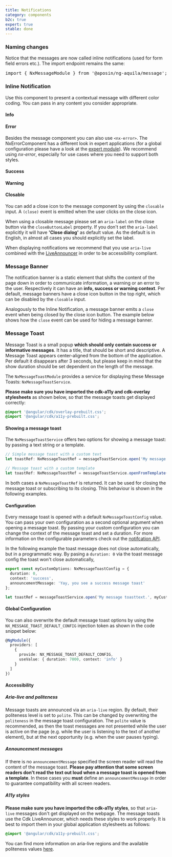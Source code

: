```yaml
---
title: Notifications
category: components
b2c: true
expert: true
stable: done
---
```


<div class="docs-deprecation-warning">
  <h3>Naming changes</h3>
  Notice that the messages are now called inline notifications (used for form field errors etc.).
  The import endpoint remains the same:

  <pre>import { NxMessageModule } from '@aposin/ng-aquila/message';</pre>
</div>

### Inline Notification
Use this component to present a contextual message with different color coding. You can pass in any content you consider appropriate.

#### Info

<!-- example(message-info) -->

#### Error

Besides the message component you can also use `<nx-error>`. The NxErrorComponent has a different look in expert applications (for a global configuration please have a look at the [expert module](./documentation/config/overview)). We recommend using _nx-error_, especially for use cases where you need to support both styles.

<!-- example(message-error) -->

#### Success

<!-- example(message-success) -->

#### Warning

<!-- example(message-warning) -->

#### Closable

You can add a close icon to the message component by using the `closable` input.
A `(close)` event is emitted when the user clicks on the close icon.

When using a closable message please set an `aria-label` on the close button via the `closeButtonLabel` property. If you don't set the `aria-label` explicitly it will have **'Close dialog'** as default value. As the default is in English, in almost all cases you should explicitly set the label.

When displaying notifications we recommend that you use `aria-live` combined with the [LiveAnnouncer](https://material.angular.io/cdk/a11y/api) in order to be accessibility compliant.

<!-- example(message-closable) -->

### Message Banner
The notification banner is a static element that shifts the content of the page down in order to communicate information, a warning or an error to the user. Respectively it can have an **info, success or warning context**. Per default, message banners have a close icon button in the top right, which can be disabled by the `closable` input.

Analogously to the Inline Notification, a message banner emits a `close` event when being closed by the close icon button. The example below shows how the `close` event can be used for hiding a message banner.

<!-- example(message-banner) -->

### Message Toast
Message Toast is a small popup **which should only contain success or informative messages**. It has a title, that should be short and descriptive.  A Message Toast appears center-aligned from the bottom of the application. Per default it disappears after 3 seconds, but please keep in mind that the show duration should be set dependent on the length of the message.

The `NxMessageToastModule` provides a service for displaying these Message Toasts: `NxMessageToastService`.

**Please make sure you have imported the cdk-a11y and cdk-overlay stylesheets** as shown below, so that the message toasts get displayed correctly:
```scss
@import '@angular/cdk/overlay-prebuilt.css';
@import '@angular/cdk/a11y-prebuilt.css';
```

#### Showing a message toast
The `NxMessageToastService` offers two options for showing a message toast: by passing a text string or a template.

```ts
// Simple message toast with a custom text
let toastRef: NxMessageToastRef = messageToastService.open('My message toasttext');

// Message toast with a custom template
let toastRef: NxMessageToastRef = messageToastService.openFromTemplate(myTemplateRef);
```

In both cases a `NxMessageToastRef` is returned. It can be used for closing the message toast or subscribing to its closing. This behaviour is shown in the following examples.

<!-- example(message-toast-opening) -->


#### Configuration
Every message toast is opened with a default `NxMessageToastConfig` value. You can pass your own configuration as a second optional argument when opening a message toast.
By passing your custom configuration you can change the context of the message toast and set a duration. For more information on the configurable parameters check out the [notifcation API](./documentation/notifications/api).

In the following example the toast message does not close automatically, but in a  programmatic way. By pasing a `duration: 0` via the toast message config the toast won't close automatically,


```ts
export const myCustomOptions: NxMessageToastConfig = {
  duration: 0,
  context: 'success',
  announcementMessage: 'Yay, you see a success message toast'
};

let toastRef = messageToastService.open('My message toasttext.', myCustomOptions);
```

<!-- example(message-toast-custom-settings) -->


#### Global Configuration
You can also overwrite the default message toast options by using the `NX_MESSAGE_TOAST_DEFAULT_CONFIG` injection token as shown in the code snippet below:

```ts
@NgModule({
  providers: [
    {
      provide: NX_MESSAGE_TOAST_DEFAULT_CONFIG,
      useValue: { duration: 7000, context: 'info' }
    }
  ]
})
```

#### Accessibility
##### Aria-live and politeness
Message toasts are announced via an `aria-live` region. By default, their politeness level is set to `polite`. This can be changed by overwriting the `politeness` in the message toast configuration. The `polite` value is recommended, as then the toast messages are not presented while the user is active on the page (e.g. while the user is listening to the text of another element), but at the next opportunity (e.g. when the user pauses typing).

##### Announcement messages

If there is no `announcementMessage` specified the screen reader will read the content of the message toast.
**Please pay attention that some screen readers don't read the text out loud when a message toast is opened from a template**.
In these cases you **must** define an `announcementMessage` in order to guarantee compatibility with all screen readers.

##### A11y styles

**Please make sure you have imported the cdk-a11y styles**, so that `aria-live` messages don't get displayed on the webpage.
The message toasts use the Cdk LiveAnnouncer, which needs these styles to work properly.
It is best to import them in your global application stylesheets as follows:

```scss
@import '@angular/cdk/a11y-prebuilt.css';
```

You can find more information on aria-live regions and the available politeness values [here](https://www.w3.org/WAI/PF/aria-1.1/states_and_properties#aria-live).
